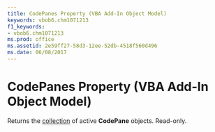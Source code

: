 ```yaml
---
title: CodePanes Property (VBA Add-In Object Model)
keywords: vbob6.chm1071213
f1_keywords:
- vbob6.chm1071213
ms.prod: office
ms.assetid: 2e59ff27-58d3-12ee-52db-4518f560d496
ms.date: 06/08/2017
---
```



# CodePanes Property (VBA Add-In Object Model)



Returns the [collection](../../Glossary/vbe-glossary.md) of active **CodePane** objects. Read-only.

